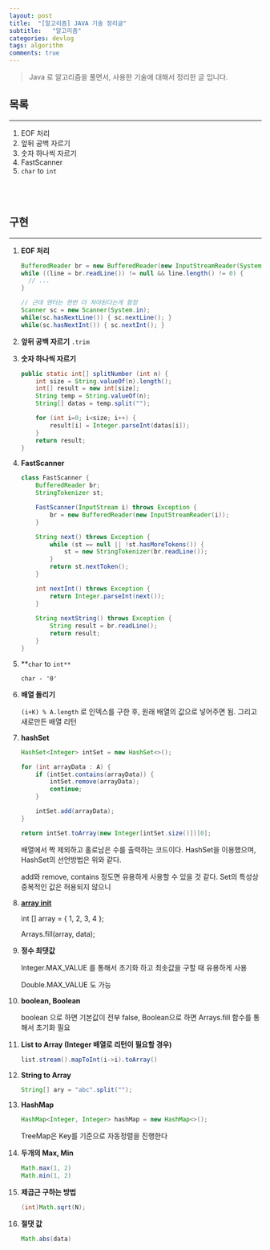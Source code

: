 ```yaml
---
layout: post
title:  "[알고리즘] JAVA 기술 정리글"
subtitle:   "알고리즘"
categories: devlog
tags: algorithm
comments: true
---
```


> Java 로 알고리즘을 풀면서, 사용한 기술에 대해서 정리한 글 입니다.

## 목록

---

1. EOF 처리
2. 앞뒤 공백 자르기
3. 숫자 하나씩 자르기
4. FastScanner
5. `char` to `int`

<br/>

<br/>

## 구현

---

1. **EOF 처리**

   ```java
   BufferedReader br = new BufferedReader(new InputStreamReader(System.in));
   while ((line = br.readLine()) != null && line.length() != 0) {
     // ...
   }
   
   // 근데 엔터는 한번 더 쳐야된다는게 함정
   Scanner sc = new Scanner(System.in);
   while(sc.hasNextLine()) { sc.nextLine(); }
   while(sc.hasNextInt()) { sc.nextInt(); }
   ```

2. **앞뒤 공백 자르기** `.trim`

3. **숫자 하나씩 자르기**

   ```java
   public static int[] splitNumber (int n) {
       int size = String.valueOf(n).length();
       int[] result = new int[size];
       String temp = String.valueOf(n);
       String[] datas = temp.split("");
   
       for (int i=0; i<size; i++) {
           result[i] = Integer.parseInt(datas[i]);
       }
       return result;
   }
   ```

4. **FastScanner**

   ```java
   class FastScanner {
       BufferedReader br;
       StringTokenizer st;
   
       FastScanner(InputStream i) throws Exception {
           br = new BufferedReader(new InputStreamReader(i));
       }
   
       String next() throws Exception {
           while (st == null || !st.hasMoreTokens()) {
               st = new StringTokenizer(br.readLine());
           }
           return st.nextToken();
       }
   
       int nextInt() throws Exception {
           return Integer.parseInt(next());
       }
       
       String nextString() throws Exception {
           String result = br.readLine();
           return result;
       }
   }
   ```

5. **`char` to `int**`

   `char - '0'`

6. **배열 돌리기**

   `(i+K) % A.length` 로 인덱스를 구한 후, 원래 배열의 값으로 넣어주면 됨. 그리고 새로만든 배열 리턴

7. **hashSet**

   ```java
   HashSet<Integer> intSet = new HashSet<>();
   
   for (int arrayData : A) {
       if (intSet.contains(arrayData)) {
           intSet.remove(arrayData);
           continue;
       }
   
       intSet.add(arrayData);
   }
   
   return intSet.toArray(new Integer[intSet.size()])[0];
   ```

   배열에서 짝 제외하고 홀로남은 수를 출력하는 코드이다. HashSet을 이용했으며, HashSet의 선언방법은 위와 같다.

   add와 remove, contains 정도면 유용하게 사용할 수 있을 것 같다. Set의 특성상 중복적인 값은 허용되지 않으니

8. [**array init**](https://programmingsummaries.tistory.com/28)

   int [] array = { 1, 2, 3, 4 };

   Arrays.fill(array, data);

9. **정수 최댓값**

   Integer.MAX_VALUE 를 통해서 초기화 하고 최솟값을 구할 때 유용하게 사용

   Double.MAX_VALUE 도 가능

10. **boolean, Boolean**

    boolean 으로 하면 기본값이 전부 false, Boolean으로 하면 Arrays.fill 함수를 통해서 초기화 필요

11. **List to Array (Integer 배열로 리턴이 필요할 경우)**

    ```java
    list.stream().mapToInt(i->i).toArray()
    ```

12. **String to Array**

    ```java
    String[] ary = "abc".split("");
    ```

13. **HashMap**

    ```java
    HashMap<Integer, Integer> hashMap = new HashMap<>();
    ```

    TreeMap은 Key를 기준으로 자동정렬을 진행한다

14. **두개의 Max, Min**

    ```java
    Math.max(1, 2)
    Math.min(1, 2)
    ```

15. **제곱근 구하는 방법**

    ```java
    (int)Math.sqrt(N);
    ```

16. **절댓 값**

    ```java
    Math.abs(data)
    ```





















